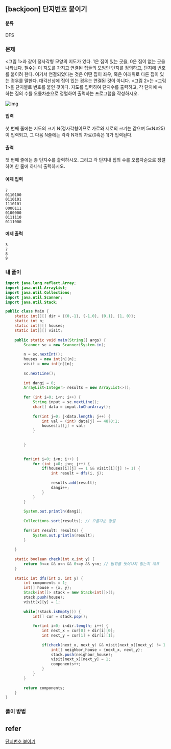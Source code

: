 ## [backjoon] 단지번호 붙이기

#### 분류

DFS

### 문제

<그림 1>과 같이 정사각형 모양의 지도가 있다. 1은 집이 있는 곳을, 0은 집이 없는 곳을 나타낸다. 철수는 이 지도를 가지고 연결된 집들의 모임인 단지를 정의하고, 단지에 번호를 붙이려 한다. 여기서 연결되었다는 것은 어떤 집이 좌우, 혹은 아래위로 다른 집이 있는 경우를 말한다. 대각선상에 집이 있는 경우는 연결된 것이 아니다. <그림 2>는 <그림 1>을 단지별로 번호를 붙인 것이다. 지도를 입력하여 단지수를 출력하고, 각 단지에 속하는 집의 수를 오름차순으로 정렬하여 출력하는 프로그램을 작성하시오.

![img](https://www.acmicpc.net/upload/images/ITVH9w1Gf6eCRdThfkegBUSOKd.png)

#### 입력

첫 번째 줄에는 지도의 크기 N(정사각형이므로 가로와 세로의 크기는 같으며 5≤N≤25)이 입력되고, 그 다음 N줄에는 각각 N개의 자료(0혹은 1)가 입력된다.

#### 출력

첫 번째 줄에는 총 단지수를 출력하시오. 그리고 각 단지내 집의 수를 오름차순으로 정렬하여 한 줄에 하나씩 출력하시오.

#### 예제 입력

```
7
0110100
0110101
1110101
0000111
0100000
0111110
0111000
```

#### 예제 출력

```
3
7
8
9
```

### 내 풀이

```java
import java.lang.reflect.Array;
import java.util.ArrayList;
import java.util.Collections;
import java.util.Scanner;
import java.util.Stack;

public class Main {
	static int[][] dir = {{0,-1}, {-1,0}, {0,1}, {1, 0}};
	static int n;
	static int[][] houses;
	static int[][] visit;
	
	public static void main(String[] args) {
		Scanner sc = new Scanner(System.in);
		
		n = sc.nextInt();
		houses = new int[n][n];
		visit = new int[n][n];
		
		sc.nextLine();
		
		int dangi = 0;
		ArrayList<Integer> results = new ArrayList<>();
		
		for (int i=0; i<n; i++) {
			String input = sc.nextLine();
			char[] data = input.toCharArray();
			
			for(int j=0; j<data.length; j++) {
				int val = (int) data[j] == 48?0:1;
				houses[i][j] = val;
			}
			

		}
		
		
		for(int i=0; i<n; i++) {
			for (int j=0; j<n; j++) {
				if(houses[i][j] == 1 && visit[i][j] != 1) {
					int result = dfs(i, j);
					
					results.add(result);
					dangi++;
				}
			}
		}
		
		System.out.println(dangi);
		
		Collections.sort(results); // 오름차순 정렬
		
		for(int result: results) {
			System.out.println(result);
		}
		
	}
	
	static boolean check(int x,int y) {
		return 0<=x && x<n && 0<=y && y<n; // 범위를 벗어나지 않는지 체크
	}
	
	static int dfs(int x, int y) {
		int components = 1;
		int[] house = {x, y}; 
		Stack<int[]> stack = new Stack<int[]>();
		stack.push(house);
		visit[x][y] = 1;
		
		while(!stack.isEmpty()) {
			int[] cur = stack.pop();
			
			for(int i=0; i<dir.length; i++) {
				int next_x = cur[0] + dir[i][0];
				int next_y = cur[1] + dir[i][1];
				
				if(check(next_x, next_y) && visit[next_x][next_y] != 1 && houses[next_x][next_y] == 1) {
					int[] neighbor_house = {next_x, next_y};
					stack.push(neighbor_house);
					visit[next_x][next_y] = 1;
					components++;
				}
			}
		}
		
		return components;
	}
}

```

### 풀이 방법

## refer

[단지번호 붙이기](https://www.acmicpc.net/problem/2667)

